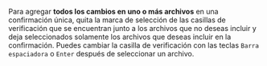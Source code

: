 Para agregar **todos los cambios en uno o más archivos** en una confirmación única, quita la marca de selección de las casillas de verificación que se encuentran junto a los archivos que no deseas incluir y deja seleccionados solamente los archivos que deseas incluir en la confirmación. Puedes cambiar la casilla de verificación con las teclas `Barra espaciadora` o `Enter` después de seleccionar un archivo.
